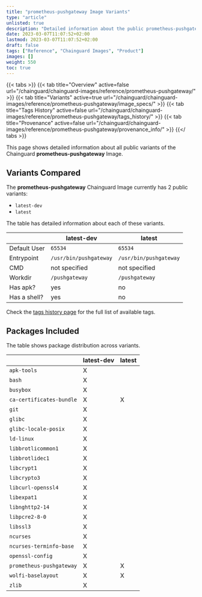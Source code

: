 ```yaml
---
title: "prometheus-pushgateway Image Variants"
type: "article"
unlisted: true
description: "Detailed information about the public prometheus-pushgateway Chainguard Image variants"
date: 2023-03-07T11:07:52+02:00
lastmod: 2023-03-07T11:07:52+02:00
draft: false
tags: ["Reference", "Chainguard Images", "Product"]
images: []
weight: 550
toc: true
---
```


{{< tabs >}}
{{< tab title="Overview" active=false url="/chainguard/chainguard-images/reference/prometheus-pushgateway/" >}}
{{< tab title="Variants" active=true url="/chainguard/chainguard-images/reference/prometheus-pushgateway/image_specs/" >}}
{{< tab title="Tags History" active=false url="/chainguard/chainguard-images/reference/prometheus-pushgateway/tags_history/" >}}
{{< tab title="Provenance" active=false url="/chainguard/chainguard-images/reference/prometheus-pushgateway/provenance_info/" >}}
{{</ tabs >}}

This page shows detailed information about all public variants of the Chainguard **prometheus-pushgateway** Image.

## Variants Compared
The **prometheus-pushgateway** Chainguard Image currently has 2 public variants: 

- `latest-dev`
- `latest`

The table has detailed information about each of these variants.

|              | latest-dev             | latest                 |
|--------------|------------------------|------------------------|
| Default User | `65534`                | `65534`                |
| Entrypoint   | `/usr/bin/pushgateway` | `/usr/bin/pushgateway` |
| CMD          | not specified          | not specified          |
| Workdir      | `/pushgateway`         | `/pushgateway`         |
| Has apk?     | yes                    | no                     |
| Has a shell? | yes                    | no                     |

Check the [tags history page](/chainguard/chainguard-images/reference/prometheus-pushgateway/tags_history/) for the full list of available tags.

## Packages Included
The table shows package distribution across variants.

|                          | latest-dev | latest |
|--------------------------|------------|--------|
| `apk-tools`              | X          |        |
| `bash`                   | X          |        |
| `busybox`                | X          |        |
| `ca-certificates-bundle` | X          | X      |
| `git`                    | X          |        |
| `glibc`                  | X          |        |
| `glibc-locale-posix`     | X          |        |
| `ld-linux`               | X          |        |
| `libbrotlicommon1`       | X          |        |
| `libbrotlidec1`          | X          |        |
| `libcrypt1`              | X          |        |
| `libcrypto3`             | X          |        |
| `libcurl-openssl4`       | X          |        |
| `libexpat1`              | X          |        |
| `libnghttp2-14`          | X          |        |
| `libpcre2-8-0`           | X          |        |
| `libssl3`                | X          |        |
| `ncurses`                | X          |        |
| `ncurses-terminfo-base`  | X          |        |
| `openssl-config`         | X          |        |
| `prometheus-pushgateway` | X          | X      |
| `wolfi-baselayout`       | X          | X      |
| `zlib`                   | X          |        |

